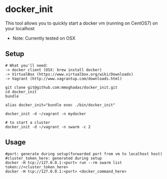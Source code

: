 docker_init
==================================
This tool allows you to quickly start a docker vm (running on CentOS7) on your localhost
* Note: Currently tested on OSX


## Setup

```
# What you'll need:
-> docker client (OSX: brew install docker)
-> VirtualBox (https://www.virtualbox.org/wiki/Downloads)
-> Vagrant (http://www.vagrantup.com/downloads.html)

git clone git@github.com:mmoghadas/docker_init.git
cd docker_init
bundle

alias docker_init="bundle exec ./bin/docker_init"

docker_init -d ~/vagrant -n mydocker

# to start a cluster
docker_init -d ~/vagrant -n swarm -c 2
```


## Usage
```
#port: generate during setup(forwarded port from vm to localhost host)
#cluster_token_here: generated during setup
docker -H tcp://127.0.0.1:<port> run --rm swarm list token://<cluster_token_here>
docker -H tcp://127.0.0.1:<port> <docker_command_here>
```
